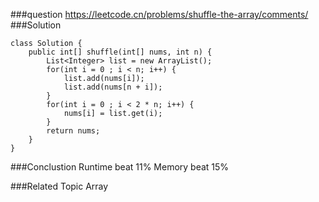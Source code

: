 ###question
https://leetcode.cn/problems/shuffle-the-array/comments/
###Solution
```
class Solution {
    public int[] shuffle(int[] nums, int n) {
        List<Integer> list = new ArrayList();
        for(int i = 0 ; i < n; i++) {
            list.add(nums[i]);
            list.add(nums[n + i]);
        }
        for(int i = 0 ; i < 2 * n; i++) {
            nums[i] = list.get(i);
        }
        return nums;
    }
}
```

###Conclustion
Runtime beat 11%
Memory beat 15%

###Related Topic
Array